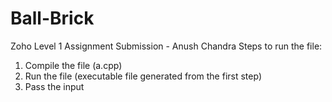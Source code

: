 # Ball-Brick
Zoho Level 1 Assignment Submission - Anush Chandra
Steps to run the file:
1) Compile the file (a.cpp)
2) Run the file (executable file generated from the first step)
3) Pass the input
